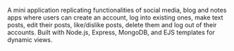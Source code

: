 A mini application replicating functionalities of social media, blog and notes apps where users can create an account, log into existing ones,
make text posts, edit their posts, 
like/dislike posts, delete them and log out of their accounts. 
Built with Node.js, Express, MongoDB, and EJS templates for dynamic views.

